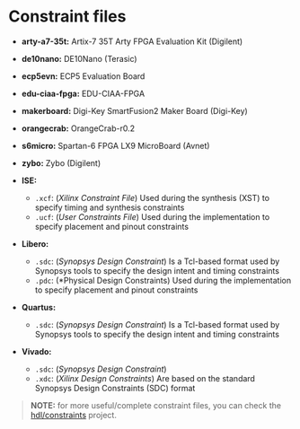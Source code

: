 # Constraint files

* **arty-a7-35t:** Artix-7 35T Arty FPGA Evaluation Kit (Digilent)
* **de10nano:** DE10Nano (Terasic)
* **ecp5evn:** ECP5 Evaluation Board
* **edu-ciaa-fpga:** EDU-CIAA-FPGA
* **makerboard:** Digi-Key SmartFusion2 Maker Board (Digi-Key)
* **orangecrab:** OrangeCrab-r0.2
* **s6micro:** Spartan-6 FPGA LX9 MicroBoard (Avnet)
* **zybo:** Zybo (Digilent)

* **ISE:**
  * `.xcf`: (*Xilinx Constraint File*) Used during the synthesis (XST) to specify timing and synthesis constraints
  * `.ucf`: (*User Constraints File*) Used during the implementation to specify placement and pinout constraints
* **Libero:**
  * `.sdc`: (*Synopsys Design Constraint*) Is a Tcl-based format used by Synopsys tools to specify the design intent and timing constraints
  * `.pdc`: (*Physical Design Constraints) Used during the implementation to specify placement and pinout constraints
* **Quartus:**
  * `.sdc`: (*Synopsys Design Constraint*) Is a Tcl-based format used by Synopsys tools to specify the design intent and timing constraints
* **Vivado:**
  * `.sdc`: (*Synopsys Design Constraint*)
  * `.xdc`: (*Xilinx Design Constraints*) Are based on the standard Synopsys Design Constraints (SDC) format

> **NOTE:** for more useful/complete constraint files, you can check the [hdl/constraints](https://github.com/hdl/constraints) project.
